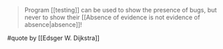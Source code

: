 > Program [[testing]] can be used to show the presence of bugs, but never to show their [[Absence of evidence is not evidence of absence|absence]]!

#quote by [[Edsger W. Dijkstra]]